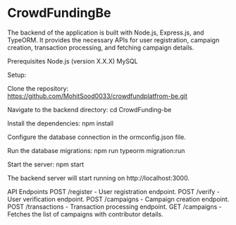# CrowdFundingBe

The backend of the application is built with Node.js, Express.js, and TypeORM. It provides the necessary APIs for user registration, campaign creation, transaction processing, and fetching campaign details.

Prerequisites
Node.js (version X.X.X)
MySQL

Setup:

Clone the repository: https://github.com/MohitSood0033/crowdfundplatfrom-be.git

Navigate to the backend directory: cd CrowdFunding-be

Install the dependencies: npm install

Configure the database connection in the ormconfig.json file.

Run the database migrations: npm run typeorm migration:run

Start the server: npm start

The backend server will start running on http://localhost:3000.

API Endpoints
POST /register - User registration endpoint.
POST /verify - User verification endpoint.
POST /campaigns - Campaign creation endpoint.
POST /transactions - Transaction processing endpoint.
GET /campaigns - Fetches the list of campaigns with contributor details.


